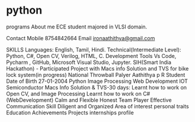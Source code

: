 # python
programs
About me
ECE student majored in VLSI domain.

Contact
Mobile
8754842664
Email
ironaathithya@gmail.com



SKILLS
Languages:
English, Tamil, Hindi.
Technical(Intermediate Level):
Python, C#, Open CV, Verilog, HTML,  C.
Development Tools
Vs Code, Pycharm , GitHub, Microsoft Visual Studio, Jupyter.
SIH(Smart India Hackathon) - Participated
Project with Macs info Solution and TVS for bike lock system(in progress) 
National Throwball Palyer
Aathithya  p R
Student
Date of Birth 
27-01-2004
Python
Image Processing
Web Development
IOT
Semiconductor
Macs Info Solution & TVS-30 days:
Learnt how to work on Open CV, and Image Processing
Learnt how to work on C# (WebDevelopment)
Calm and Flexible
Honest
Team Player
Effective Communication Skill
Diligent and Organized
Area of interest
personal traits
Education
Achievements
Projects
internships
profile
